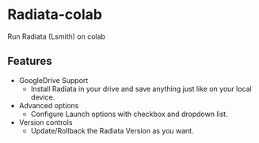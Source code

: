 # Radiata-colab
Run Radiata (Lsmith) on colab

## Features
- GoogleDrive Support
  - Install Radiata in your drive and save anything just like on your local device.
- Advanced options
  - Configure Launch options with checkbox and dropdown list.
- Version controls
  - Update/Rollback the Radiata Version as you want.
